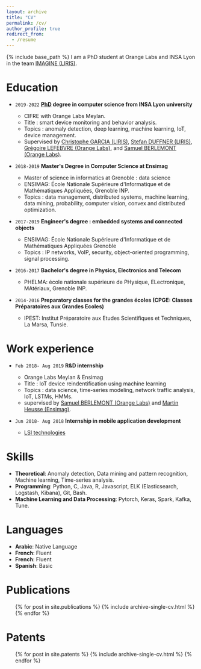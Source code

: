 ```yaml
---
layout: archive
title: "CV"
permalink: /cv/
author_profile: true
redirect_from:
  - /resume
---
```


{% include base_path %}
I am a PhD student at Orange Labs and INSA Lyon in the team [IMAGINE (LIRIS)](https://liris.cnrs.fr/equipe/imagine).

Education
======
* `2019-2022` 
__[PhD](http://www.theses.fr/s242130) degree in computer science from INSA Lyon university__  
	- CIFRE with Orange Labs Meylan.
	- Title : smart device monitoring and behavior analysis.
	- Topics : anomaly detection, deep learning, machine learning, IoT, device management.
	- Supervised by [Christophe GARCIA (LIRIS)](https://christophegarciafr.wixsite.com/home-page/), [Stefan DUFFNER (LIRIS)](http://u0016403263.user.hosting-agency.de/), [Grégoire LEFEBVRE (Orange Labs)](https://sites.google.com/site/gregoirelefebvre2/), and [Samuel BERLEMONT (Orange Labs)](https://dblp.org/pid/134/0509.html). 

* `2018-2019`
__Master's Degree in Computer Science at Ensimag__
	- Master of science in informatics at Grenoble : data science
	- ENSIMAG: École Nationale Supérieure d'Informatique et de Mathématiques Appliquées, Grenoble INP.
	- Topics : data management, distributed systems, machine learning, data mining, probability, computer vision, convex and distributed optimization. 
	
* `2017-2019`
__Engineer's degree : embedded systems and connected objects__
	- ENSIMAG: École Nationale Supérieure d'Informatique et de Mathématiques Appliquées Grenoble
	- Topics : IP networks, VoIP, security, object-oriented programming, signal processing. 
	
* `2016-2017`
__Bachelor's degree in Physics, Electronics and Telecom__
	- PHELMA: école nationale supérieure de PHysique, ELectronique, MAtériaux, Grenoble INP.

* `2014-2016`
__Preparatory classes for the grandes écoles (CPGE: Classes Préparatoires aux Grandes Ecoles)__
	- IPEST: Institut Préparatoire aux Etudes Scientifiques et Techniques, La Marsa, Tunsie. 

	
	

Work experience
======
* `Feb 2018- Aug 2019`
__R&D internship__
	- Orange Labs Meylan & Ensimag
	- Title : IoT device reindentification using machine learning
	- Topics : data science, time-series modeling, network traffic analysis, IoT, LSTMs, HMMs.
	- supervised by [Samuel BERLEMONT (Orange Labs)](https://dblp.org/pid/134/0509.html) and [Martin Heusse (Ensimag)](http://lig-membres.imag.fr/heusse/). 

* `Jun 2018- Aug 2018`
__Internship in  mobile application development__	
	- [LSI technologies](http://www.lsitechnologies.fr/)
  
Skills
======
* __Theoretical__: Anomaly detection, Data mining and pattern recognition, Machine learning, Time-series analysis.
* __Programming__:  Python, C, Java, R, Javascript, ELK (Elasticsearch, Logstash, Kibana), Git, Bash.  
* __Machine Learning and Data Processing__: Pytorch, Keras, Spark, Kafka, Tune.

Languages
======
* __Arabic__: Native Language
* __French__: Fluent
* __French__: Fluent
* __Spanish__: Basic

Publications
======
  <ul>{% for post in site.publications %}
    {% include archive-single-cv.html %}
  {% endfor %}</ul>
  
  
Patents
======
  <ul>{% for post in site.patents %}
    {% include archive-single-cv.html %}
  {% endfor %}</ul>
  

